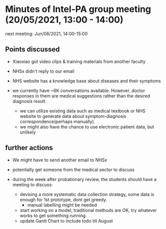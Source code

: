 # Minutes of Intel-PA group meeting (20/05/2021, 13:00 - 14:00)
next meeting: Jun/08/2021, 14:00-15:00

## Points discussed

* Xiaoxiao got video clips & training materials from another faculty

* NHSx didn't reply to our email

* NHS website has a knowledge base about diseases and their symptoms

* we currently have \~6K conversations available. However, doctor responses in them are medical suggestions rather than the desired diagnosis result. 
    * we can utilize existing data such as medical textbook or NHS website to generate data about symptom-diagnosis correspondence(perhaps manually).
    * we might also have the chance to use electronic patient data, but unlikely

## further actions

* We might have to send another email to NHSx

* potentially get someone from the medical sector to discuss

* during the week after probationary review, the students should have a meeting to discuss:
    * devising a more systematic data collection strategy, some data is enough for 1st prototype, dont get greedy.
        * manual labelling might be needed
    * start working on a model, traditional methods are OK, try whatever works to get something running.
    * update Gantt Chart to include todo till August


